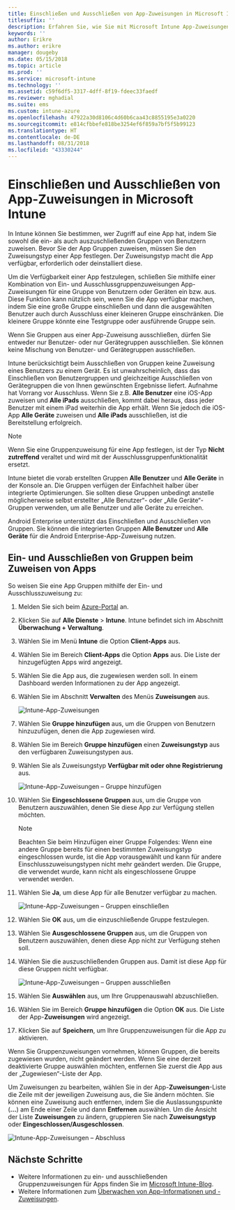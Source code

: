 ```yaml
---
title: Einschließen und Ausschließen von App-Zuweisungen in Microsoft Intune
titlesuffix: ''
description: Erfahren Sie, wie Sie mit Microsoft Intune App-Zuweisungen ein- und ausschließen können.
keywords: ''
author: Erikre
ms.author: erikre
manager: dougeby
ms.date: 05/15/2018
ms.topic: article
ms.prod: ''
ms.service: microsoft-intune
ms.technology: ''
ms.assetid: c59f6df5-3317-4dff-8f19-fdeec33faedf
ms.reviewer: mghadial
ms.suite: ems
ms.custom: intune-azure
ms.openlocfilehash: 47922a30d8106c4d60b6caa43c8855195e3a0220
ms.sourcegitcommit: e814cfbbefe818be3254ef6f859a7bf5f5b99123
ms.translationtype: HT
ms.contentlocale: de-DE
ms.lasthandoff: 08/31/2018
ms.locfileid: "43330244"
---
```

# <a name="include-and-exclude-app-assignments-in-microsoft-intune"></a>Einschließen und Ausschließen von App-Zuweisungen in Microsoft Intune

In Intune können Sie bestimmen, wer Zugriff auf eine App hat, indem Sie sowohl die ein- als auch auszuschließenden Gruppen von Benutzern zuweisen. Bevor Sie der App Gruppen zuweisen, müssen Sie den Zuweisungstyp einer App festlegen. Der Zuweisungstyp macht die App verfügbar, erforderlich oder deinstalliert diese. 

Um die Verfügbarkeit einer App festzulegen, schließen Sie mithilfe einer Kombination von Ein- und Ausschlussgruppenzuweisungen App-Zuweisungen für eine Gruppe von Benutzern oder Geräten ein bzw. aus. Diese Funktion kann nützlich sein, wenn Sie die App verfügbar machen, indem Sie eine große Gruppe einschließen und dann die ausgewählten Benutzer auch durch Ausschluss einer kleineren Gruppe einschränken. Die kleinere Gruppe könnte eine Testgruppe oder ausführende Gruppe sein. 

Wenn Sie Gruppen aus einer App-Zuweisung ausschließen, dürfen Sie entweder nur Benutzer- oder nur Gerätegruppen ausschließen. Sie können keine Mischung von Benutzer- und Gerätegruppen ausschließen. 

Intune berücksichtigt beim Ausschließen von Gruppen keine Zuweisung eines Benutzers zu einem Gerät. Es ist unwahrscheinlich, dass das Einschließen von Benutzergruppen und gleichzeitige Ausschließen von Gerätegruppen die von Ihnen gewünschten Ergebnisse liefert. Aufnahme hat Vorrang vor Ausschluss. Wenn Sie z.B. **Alle Benutzer** eine iOS-App zuweisen und **Alle iPads** ausschließen, kommt dabei heraus, dass jeder Benutzer mit einem iPad weiterhin die App erhält. Wenn Sie jedoch die iOS-App **Alle Geräte** zuweisen und **Alle iPads** ausschließen, ist die Bereitstellung erfolgreich.  

> [!NOTE]
> Wenn Sie eine Gruppenzuweisung für eine App festlegen, ist der Typ **Nicht zutreffend** veraltet und wird mit der Ausschlussgruppenfunktionalität ersetzt. 
>
> Intune bietet die vorab erstellten Gruppen **Alle Benutzer** und **Alle Geräte** in der Konsole an. Die Gruppen verfügen der Einfachheit halber über integrierte Optimierungen. Sie sollten diese Gruppen unbedingt anstelle möglicherweise selbst erstellter „Alle Benutzer“- oder „Alle Geräte“-Gruppen verwenden, um alle Benutzer und alle Geräte zu erreichen.  
>
> Android Enterprise unterstützt das Einschließen und Ausschließen von Gruppen. Sie können die integrierten Gruppen **Alle Benutzer** und **Alle Geräte** für die Android Enterprise-App-Zuweisung nutzen. 


## <a name="include-and-exclude-groups-when-assigning-apps"></a>Ein- und Ausschließen von Gruppen beim Zuweisen von Apps 
So weisen Sie eine App Gruppen mithilfe der Ein- und Ausschlusszuweisung zu:
1. Melden Sie sich beim [Azure-Portal](https://portal.azure.com) an.
2. Klicken Sie auf **Alle Dienste** > **Intune**. Intune befindet sich im Abschnitt **Überwachung + Verwaltung**.
3. Wählen Sie im Menü **Intune** die Option **Client-Apps** aus.
4. Wählen Sie im Bereich **Client-Apps** die Option **Apps** aus. Die Liste der hinzugefügten Apps wird angezeigt.
5. Wählen Sie die App aus, die zugewiesen werden soll. In einem Dashboard werden Informationen zu der App angezeigt. 
6. Wählen Sie im Abschnitt **Verwalten** des Menüs **Zuweisungen** aus. 

    ![Intune-App-Zuweisungen](./media/apps-inc-exl-01.png)
7. Wählen Sie **Gruppe hinzufügen** aus, um die Gruppen von Benutzern hinzuzufügen, denen die App zugewiesen wird. 
8. Wählen Sie im Bereich **Gruppe hinzufügen** einen **Zuweisungstyp** aus den verfügbaren Zuweisungstypen aus.
9. Wählen Sie als Zuweisungstyp **Verfügbar mit oder ohne Registrierung** aus.

    ![Intune-App-Zuweisungen – Gruppe hinzufügen](./media/apps-inc-exl-02.png)
10. Wählen Sie **Eingeschlossene Gruppen** aus, um die Gruppe von Benutzern auszuwählen, denen Sie diese App zur Verfügung stellen möchten.

    > [!NOTE]
    > Beachten Sie beim Hinzufügen einer Gruppe Folgendes: Wenn eine andere Gruppe bereits für einen bestimmten Zuweisungstyp eingeschlossen wurde, ist die App vorausgewählt und kann für andere Einschlusszuweisungstypen nicht mehr geändert werden. Die Gruppe, die verwendet wurde, kann nicht als eingeschlossene Gruppe verwendet werden.

11. Wählen Sie **Ja**, um diese App für alle Benutzer verfügbar zu machen.

    ![Intune-App-Zuweisungen – Gruppen einschließen](./media/apps-inc-exl-03.png)
12. Wählen Sie **OK** aus, um die einzuschließende Gruppe festzulegen.
13. Wählen Sie **Ausgeschlossene Gruppen** aus, um die Gruppen von Benutzern auszuwählen, denen diese App nicht zur Verfügung stehen soll. 
14. Wählen Sie die auszuschließenden Gruppen aus. Damit ist diese App für diese Gruppen nicht verfügbar.

    ![Intune-App-Zuweisungen – Gruppen ausschließen](./media/apps-inc-exl-04.png)
15. Wählen Sie **Auswählen** aus, um Ihre Gruppenauswahl abzuschließen.
16. Wählen Sie im Bereich **Gruppe hinzufügen** die Option **OK** aus. Die Liste der App-**Zuweisungen** wird angezeigt.
17. Klicken Sie auf **Speichern**, um Ihre Gruppenzuweisungen für die App zu aktivieren.

Wenn Sie Gruppenzuweisungen vornehmen, können Gruppen, die bereits zugewiesen wurden, nicht geändert werden. Wenn Sie eine derzeit deaktivierte Gruppe auswählen möchten, entfernen Sie zuerst die App aus der „Zugewiesen“-Liste der App. 

Um Zuweisungen zu bearbeiten, wählen Sie in der App-**Zuweisungen**-Liste die Zeile mit der jeweiligen Zuweisung aus, die Sie ändern möchten. Sie können eine Zuweisung auch entfernen, indem Sie die Auslassungspunkte (**...**) am Ende einer Zeile und dann **Entfernen** auswählen. Um die Ansicht der Liste **Zuweisungen** zu ändern, gruppieren Sie nach **Zuweisungstyp** oder **Eingeschlossen/Ausgeschlossen**.

![Intune-App-Zuweisungen – Abschluss](./media/apps-inc-exl-05.png)

## <a name="next-steps"></a>Nächste Schritte

- Weitere Informationen zu ein- und ausschließenden Gruppenzuweisungen für Apps finden Sie im [Microsoft Intune-Blog](https://aka.ms/new_app_assignment_process).
- Weitere Informationen zum [Überwachen von App-Informationen und -Zuweisungen](apps-monitor.md).
